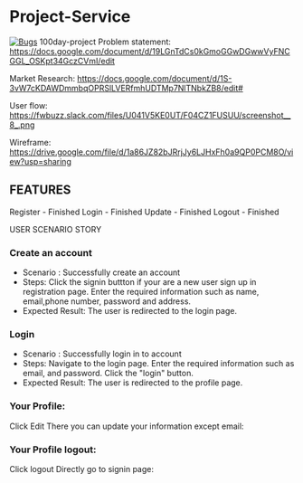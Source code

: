 # Project-Service
[![Bugs](https://sonarcloud.io/api/project_badges/measure?project=fssa-batch3_yogeshwari.selvendran__web_project&metric=bugs)](https://sonarcloud.io/summary/new_code?id=fssa-batch3_yogeshwari.selvendran__web_project)
 100day-project
 Problem statement: https://docs.google.com/document/d/19LGnTdCs0kGmoGGwDGwwVyFNCGGL_OSKpt34GczCVmI/edit

Market Research: https://docs.google.com/document/d/1S-3vW7cKDAWDmmbqOPRSlLVERfmhUDTMp7NlTNbkZB8/edit#

User flow: https://fwbuzz.slack.com/files/U041V5KE0UT/F04CZ1FUSUU/screenshot__8_.png

Wireframe: https://drive.google.com/file/d/1a86JZ82bJRrjJy6LJHxFh0a9QP0PCM8O/view?usp=sharing


## FEATURES

Register - Finished
Login - Finished
Update - Finished
Logout - Finished

USER SCENARIO STORY
### Create an account
- Scenario : Successfully create an account
- Steps:
Click the signin buttton if your are a new user sign up in registration page.
Enter the required information such as name, email,phone number, password and address.
- Expected Result:
The user is redirected to the login page.
### Login
- Scenario : Successfully login in to account
- Steps:
Navigate to the login page.
Enter the required information such as email, and password.
Click the "login" button.
- Expected Result:
The user is redirected to the profile page.
### Your Profile:
Click Edit 
There you can update your information except email:

### Your Profile logout:
Click logout 
Directly go to signin page:

